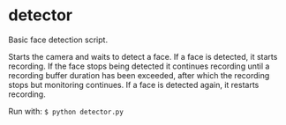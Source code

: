 # detector

Basic face detection script.

Starts the camera and waits to detect a face. If a face is detected, it starts recording. If the face stops being detected it continues recording until a recording buffer duration has been exceeded, after which the recording stops but monitoring continues. If a face is detected again, it restarts recording.

Run with: `$ python detector.py`
